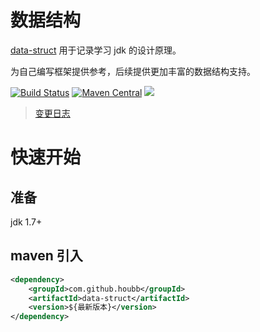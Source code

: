 # 数据结构

[data-struct](https://github.com/houbb/data-struct) 用于记录学习 jdk 的设计原理。

为自己编写框架提供参考，后续提供更加丰富的数据结构支持。

[![Build Status](https://travis-ci.com/houbb/data-struct.svg?branch=master)](https://travis-ci.com/houbb/data-struct)
[![Maven Central](https://maven-badges.herokuapp.com/maven-central/com.github.houbb/data-struct/badge.svg)](http://mvnrepository.com/artifact/com.github.houbb/data-struct)
[![](https://img.shields.io/badge/license-Apache2-FF0080.svg)](https://github.com/houbb/data-struct/blob/master/LICENSE.txt)

> [变更日志](https://github.com/houbb/data-struct/blob/master/CHANGELOG.md)

# 快速开始

## 准备

jdk 1.7+

## maven 引入

```xml
<dependency>
    <groupId>com.github.houbb</groupId>
    <artifactId>data-struct</artifactId>
    <version>${最新版本}</version>
</dependency>
```